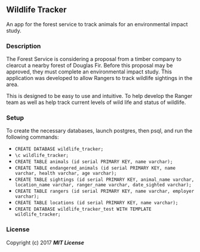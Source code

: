 ## Wildlife Tracker

An app for the forest service to track animals for an environmental impact study.

### Description

The Forest Service is considering a proposal from a timber company to clearcut a nearby forest of Douglas Fir. Before this proposal may be approved, they must complete an environmental impact study. This application was developed to allow Rangers to track wildlife sightings in the area.

This is designed to be easy to use and intuitive. To help develop the Ranger team as well as help track current levels of wild life and status of wildlife.

### Setup

To create the necessary databases, launch postgres, then psql, and run the following commands:

* `CREATE DATABASE wildlife_tracker;`
* `\c wildlife_tracker;`
* `CREATE TABLE animals (id serial PRIMARY KEY, name varchar);`
* `CREATE TABLE endangered_animals (id serial PRIMARY KEY, name varchar, health varchar, age varchar);`
* `CREATE TABLE sightings (id serial PRIMARY KEY, animal_name varchar, location_name varchar, ranger_name varchar, date_sighted varchar);`
* `CREATE TABLE rangers (id serial PRIMARY KEY, name varchar, employer varchar);`
* `CREATE TABLE locations (id serial PRIMARY KEY, name varchar);`
* `CREATE DATABASE wildlife_tracker_test WITH TEMPLATE wildlife_tracker;`

### License

Copyright (c) 2017 **_MIT License_**
